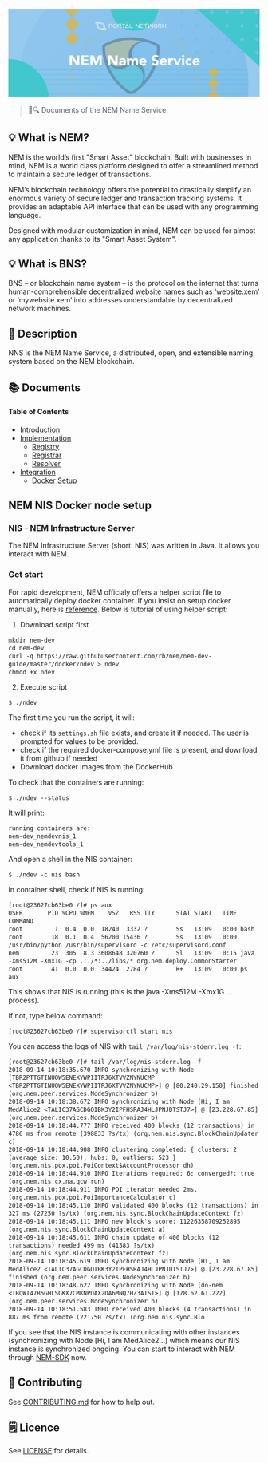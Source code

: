 ![NEM Name Service](./assets/title.jpg)

> 📖🔍 Documents of the NEM Name Service.

## 💡 What is NEM?
NEM is the world’s first "Smart Asset" blockchain. Built with businesses in mind, NEM is a world class platform designed to offer a streamlined method to maintain a secure ledger of transactions.

NEM’s blockchain technology offers the potential to drastically simplify an enormous variety of secure ledger and transaction tracking systems. It provides an adaptable API interface that can be used with any programming language.

Designed with modular customization in mind, NEM can be used for almost any application thanks to its "Smart Asset System". 

## 💡 What is BNS?
BNS – or blockchain name system – is the protocol on the internet that turns human-comprehensible decentralized website names such as ‘website.xem’ or ‘mywebsite.xem’ into addresses understandable by decentralized network machines.

## 📝 Description

NNS is the NEM Name Service, a distributed, open, and extensible naming system based on the NEM blockchain.

## 📚 Documents

#### Table of Contents
- [Introduction](./docs/INTRODUCTION.md)
- [Implementation](./docs/IMPLEMENTATION.md)
    - [Registry](./docs/REGISTRY.md)
    - [Registrar](./docs/REGISTRAR.md)
    - [Resolver](./docs/RESOLVER.md)
- [Integration](./docs/INTEGRATION.md)
    - [Docker Setup](./docs/NEM_DEV_DOCKER.md)

## NEM NIS Docker node setup

### NIS - NEM Infrastructure Server
The NEM Infrastructure Server (short: NIS) was written in Java. It allows you interact with NEM.

### Get start
For rapid development, NEM officialy offers a helper script file to automatically deploy docker container. If you insist on setup docker manually, here is [reference](https://blog.nem.io/nem-docker/). Below is tutorial of using helper script:

1. Download script first
```
mkdir nem-dev
cd nem-dev
curl -q https://raw.githubusercontent.com/rb2nem/nem-dev-guide/master/docker/ndev > ndev
chmod +x ndev
```

2. Execute script
```
$ ./ndev
```

The first time you run the script, it will:

- check if its `settings.sh` file exists, and create it if needed. The user is prompted for values to be provided.
- check if the required docker-compose.yml file is present, and download it from github if needed
- Download docker images from the DockerHub

To check that the containers are running:
```
$ ./ndev --status
```

It will print:
```
running containers are:
nem-dev_nemdevnis_1
nem-dev_nemdevtools_1
```

And open a shell in the NIS container: 
```
$ ./ndev -c nis bash
```
In container shell, check if NIS is running:
```
[root@23627cb63be0 /]# ps aux 
USER       PID %CPU %MEM    VSZ   RSS TTY      STAT START   TIME COMMAND
root         1  0.4  0.0  18240  3332 ?        Ss   13:09   0:00 bash
root        18  0.1  0.4  56200 15436 ?        Ss   13:09   0:00 /usr/bin/python /usr/bin/supervisord -c /etc/supervisord.conf
nem         23  305  8.3 3608648 320760 ?      Sl   13:09   0:15 java -Xms512M -Xmx1G -cp .:./*:../libs/* org.nem.deploy.CommonStarter
root        41  0.0  0.0  34424  2784 ?        R+   13:09   0:00 ps aux
```
This shows that NIS is running (this is the java -Xms512M -Xmx1G ... process).

If not, type below command:
```
[root@23627cb63be0 /]# supervisorctl start nis
```
You can access the logs of NIS with `tail /var/log/nis-stderr.log -f`:
```
[root@23627cb63be0 /]# tail /var/log/nis-stderr.log -f
2018-09-14 10:18:35.670 INFO synchronizing with Node [TBR2PTTGTINUOW5ENEXYWPIITRJ6XTVVZNYNUCMP <TBR2PTTGTINUOW5ENEXYWPIITRJ6XTVVZNYNUCMP>] @ [80.240.29.150] finished (org.nem.peer.services.NodeSynchronizer b)
2018-09-14 10:18:38.672 INFO synchronizing with Node [Hi, I am MedAlice2 <TALIC37AGCDGQIBK3Y2IPFHSRAJ4HLJPNJDTSTJ7>] @ [23.228.67.85] (org.nem.peer.services.NodeSynchronizer b)
2018-09-14 10:18:44.777 INFO received 400 blocks (12 transactions) in 4786 ms from remote (398833 ?s/tx) (org.nem.nis.sync.BlockChainUpdater c)
2018-09-14 10:18:44.908 INFO clustering completed: { clusters: 2 (average size: 10.50), hubs: 0, outliers: 523 } (org.nem.nis.pox.poi.PoiContext$AccountProcessor dh)
2018-09-14 10:18:44.910 INFO Iterations required: 6; converged?: true (org.nem.nis.cx.na.qcw run)
2018-09-14 10:18:44.911 INFO POI iterator needed 2ms. (org.nem.nis.pox.poi.PoiImportanceCalculator c)
2018-09-14 10:18:45.110 INFO validated 400 blocks (12 transactions) in 327 ms (27250 ?s/tx) (org.nem.nis.sync.BlockChainUpdateContext fz)
2018-09-14 10:18:45.111 INFO new block's score: 11226358709252895 (org.nem.nis.sync.BlockChainUpdateContext a)
2018-09-14 10:18:45.611 INFO chain update of 400 blocks (12 transactions) needed 499 ms (41583 ?s/tx) (org.nem.nis.sync.BlockChainUpdateContext fz)
2018-09-14 10:18:45.619 INFO synchronizing with Node [Hi, I am MedAlice2 <TALIC37AGCDGQIBK3Y2IPFHSRAJ4HLJPNJDTSTJ7>] @ [23.228.67.85] finished (org.nem.peer.services.NodeSynchronizer b)
2018-09-14 10:18:48.622 INFO synchronizing with Node [do-nem <TBQWT47B5GHLSGKX7CMKNPDAX2DA6MNQ7HZ3ATSI>] @ [178.62.61.222] (org.nem.peer.services.NodeSynchronizer b)
2018-09-14 10:18:51.583 INFO received 400 blocks (4 transactions) in 887 ms from remote (221750 ?s/tx) (org.nem.nis.sync.Blo
```

If you see that the NIS instance is communicating with other instances (synchronizing with Node [Hi, I am MedAlice2...) which means our NIS instance is synchronized ongoing. You can start to interact with NEM through [NEM-SDK](https://github.com/QuantumMechanics/NEM-sdk) now.

## 📣 Contributing
See [CONTRIBUTING.md](./CONTRIBUTING.md) for how to help out.

## 🗒 Licence
See [LICENSE](./LICENSE) for details.
